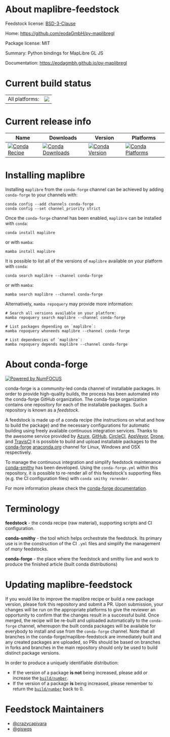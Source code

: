 About maplibre-feedstock
========================

Feedstock license: [BSD-3-Clause](https://github.com/conda-forge/maplibre-feedstock/blob/main/LICENSE.txt)

Home: https://github.com/eodaGmbH/py-maplibregl

Package license: MIT

Summary: Python bindings for MapLibre GL JS

Documentation: https://eodagmbh.github.io/py-maplibregl

Current build status
====================


<table><tr><td>All platforms:</td>
    <td>
      <a href="https://dev.azure.com/conda-forge/feedstock-builds/_build/latest?definitionId=22122&branchName=main">
        <img src="https://dev.azure.com/conda-forge/feedstock-builds/_apis/build/status/maplibre-feedstock?branchName=main">
      </a>
    </td>
  </tr>
</table>

Current release info
====================

| Name | Downloads | Version | Platforms |
| --- | --- | --- | --- |
| [![Conda Recipe](https://img.shields.io/badge/recipe-maplibre-green.svg)](https://anaconda.org/conda-forge/maplibre) | [![Conda Downloads](https://img.shields.io/conda/dn/conda-forge/maplibre.svg)](https://anaconda.org/conda-forge/maplibre) | [![Conda Version](https://img.shields.io/conda/vn/conda-forge/maplibre.svg)](https://anaconda.org/conda-forge/maplibre) | [![Conda Platforms](https://img.shields.io/conda/pn/conda-forge/maplibre.svg)](https://anaconda.org/conda-forge/maplibre) |

Installing maplibre
===================

Installing `maplibre` from the `conda-forge` channel can be achieved by adding `conda-forge` to your channels with:

```
conda config --add channels conda-forge
conda config --set channel_priority strict
```

Once the `conda-forge` channel has been enabled, `maplibre` can be installed with `conda`:

```
conda install maplibre
```

or with `mamba`:

```
mamba install maplibre
```

It is possible to list all of the versions of `maplibre` available on your platform with `conda`:

```
conda search maplibre --channel conda-forge
```

or with `mamba`:

```
mamba search maplibre --channel conda-forge
```

Alternatively, `mamba repoquery` may provide more information:

```
# Search all versions available on your platform:
mamba repoquery search maplibre --channel conda-forge

# List packages depending on `maplibre`:
mamba repoquery whoneeds maplibre --channel conda-forge

# List dependencies of `maplibre`:
mamba repoquery depends maplibre --channel conda-forge
```


About conda-forge
=================

[![Powered by
NumFOCUS](https://img.shields.io/badge/powered%20by-NumFOCUS-orange.svg?style=flat&colorA=E1523D&colorB=007D8A)](https://numfocus.org)

conda-forge is a community-led conda channel of installable packages.
In order to provide high-quality builds, the process has been automated into the
conda-forge GitHub organization. The conda-forge organization contains one repository
for each of the installable packages. Such a repository is known as a *feedstock*.

A feedstock is made up of a conda recipe (the instructions on what and how to build
the package) and the necessary configurations for automatic building using freely
available continuous integration services. Thanks to the awesome service provided by
[Azure](https://azure.microsoft.com/en-us/services/devops/), [GitHub](https://github.com/),
[CircleCI](https://circleci.com/), [AppVeyor](https://www.appveyor.com/),
[Drone](https://cloud.drone.io/welcome), and [TravisCI](https://travis-ci.com/)
it is possible to build and upload installable packages to the
[conda-forge](https://anaconda.org/conda-forge) [anaconda.org](https://anaconda.org/)
channel for Linux, Windows and OSX respectively.

To manage the continuous integration and simplify feedstock maintenance
[conda-smithy](https://github.com/conda-forge/conda-smithy) has been developed.
Using the ``conda-forge.yml`` within this repository, it is possible to re-render all of
this feedstock's supporting files (e.g. the CI configuration files) with ``conda smithy rerender``.

For more information please check the [conda-forge documentation](https://conda-forge.org/docs/).

Terminology
===========

**feedstock** - the conda recipe (raw material), supporting scripts and CI configuration.

**conda-smithy** - the tool which helps orchestrate the feedstock.
                   Its primary use is in the construction of the CI ``.yml`` files
                   and simplify the management of *many* feedstocks.

**conda-forge** - the place where the feedstock and smithy live and work to
                  produce the finished article (built conda distributions)


Updating maplibre-feedstock
===========================

If you would like to improve the maplibre recipe or build a new
package version, please fork this repository and submit a PR. Upon submission,
your changes will be run on the appropriate platforms to give the reviewer an
opportunity to confirm that the changes result in a successful build. Once
merged, the recipe will be re-built and uploaded automatically to the
`conda-forge` channel, whereupon the built conda packages will be available for
everybody to install and use from the `conda-forge` channel.
Note that all branches in the conda-forge/maplibre-feedstock are
immediately built and any created packages are uploaded, so PRs should be based
on branches in forks and branches in the main repository should only be used to
build distinct package versions.

In order to produce a uniquely identifiable distribution:
 * If the version of a package **is not** being increased, please add or increase
   the [``build/number``](https://docs.conda.io/projects/conda-build/en/latest/resources/define-metadata.html#build-number-and-string).
 * If the version of a package **is** being increased, please remember to return
   the [``build/number``](https://docs.conda.io/projects/conda-build/en/latest/resources/define-metadata.html#build-number-and-string)
   back to 0.

Feedstock Maintainers
=====================

* [@crazycapivara](https://github.com/crazycapivara/)
* [@giswqs](https://github.com/giswqs/)

